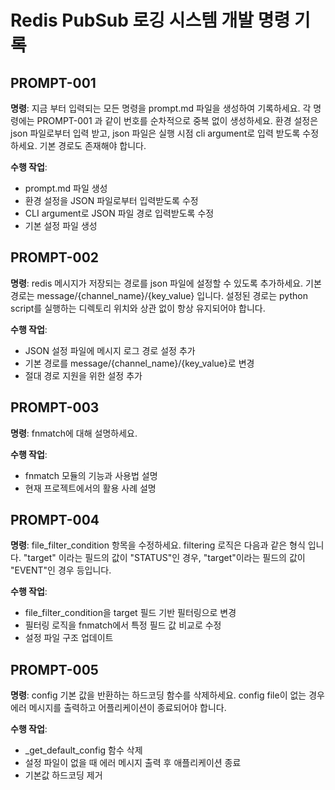 # Redis PubSub 로깅 시스템 개발 명령 기록

## PROMPT-001
**명령**: 지금 부터 입력되는 모든 명령을 prompt.md 파일을 생성하여 기록하세요. 각 명령에는 PROMPT-001 과 같이 번호를 순차적으로 중복 없이 생성하세요. 환경 설정은 json 파일로부터 입력 받고, json 파일은 실행 시점 cli argument로 입력 받도록 수정하세요. 기본 경로도 존재해야 합니다.

**수행 작업**:
- prompt.md 파일 생성
- 환경 설정을 JSON 파일로부터 입력받도록 수정
- CLI argument로 JSON 파일 경로 입력받도록 수정
- 기본 설정 파일 생성

## PROMPT-002
**명령**: redis 메시지가 저장되는 경로를 json 파일에 설정할 수 있도록 추가하세요. 기본 경로는 message/{channel_name}/{key_value} 입니다. 설정된 경로는 python script를 실행하는 디렉토리 위치와 상관 없이 항상 유지되어야 합니다.

**수행 작업**:
- JSON 설정 파일에 메시지 로그 경로 설정 추가
- 기본 경로를 message/{channel_name}/{key_value}로 변경
- 절대 경로 지원을 위한 설정 추가

## PROMPT-003
**명령**: fnmatch에 대해 설명하세요.

**수행 작업**:
- fnmatch 모듈의 기능과 사용법 설명
- 현재 프로젝트에서의 활용 사례 설명

## PROMPT-004
**명령**: file_filter_condition 항목을 수정하세요. filtering 로직은 다음과 같은 형식 입니다. "target" 이라는 필드의 값이 "STATUS"인 경우, "target"이라는 필드의 값이 "EVENT"인 경우 등입니다.

**수행 작업**:
- file_filter_condition을 target 필드 기반 필터링으로 변경
- 필터링 로직을 fnmatch에서 특정 필드 값 비교로 수정
- 설정 파일 구조 업데이트

## PROMPT-005
**명령**: config 기본 값을 반환하는 하드코딩 함수를 삭제하세요. config file이 없는 경우 에러 메시지를 출력하고 어플리케이션이 종료되어야 합니다.

**수행 작업**:
- _get_default_config 함수 삭제
- 설정 파일이 없을 때 에러 메시지 출력 후 애플리케이션 종료
- 기본값 하드코딩 제거
